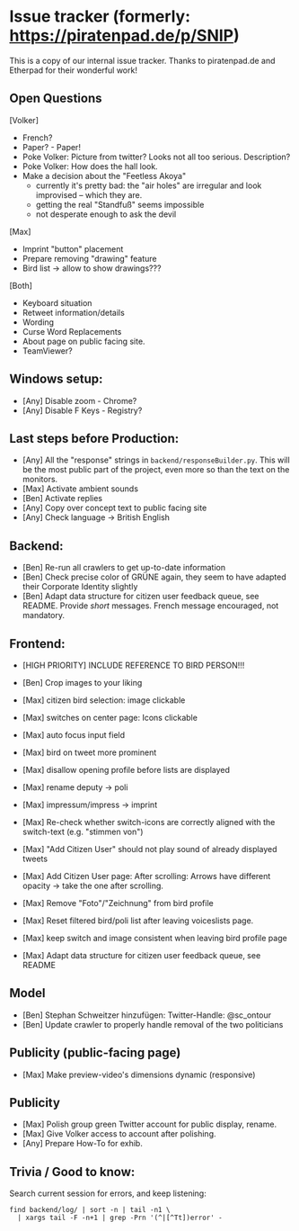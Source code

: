 # Issue tracker (formerly: https://piratenpad.de/p/SNIP)

This is a copy of our internal issue tracker. Thanks to piratenpad.de
and Etherpad for their wonderful work!

## Open Questions

[Volker]
- French?
- Paper? - Paper!
- Poke Volker: Picture<Schweizer> from twitter? Looks not all too serious. Description?
- Poke Volker: How does the hall look.
- Make a decision about the "Feetless Akoya"
    * currently it's pretty bad: the "air holes" are irregular and look improvised – which they are.
    * getting the real "Standfuß" seems impossible
    * not desperate enough to ask the devil

[Max]
- Imprint "button" placement
- Prepare removing "drawing" feature
- Bird list -> allow to show drawings???

[Both]
- Keyboard situation
- Retweet information/details
- Wording
- Curse Word Replacements
- About page on public facing site.
- TeamViewer?

## Windows setup:

- [Any] Disable zoom - Chrome?
- [Any] Disable F Keys - Registry?

## Last steps before Production:

- [Any] All the "response" strings in `backend/responseBuilder.py`.
    This will be the most public part of the project, even more so than the text on the monitors.
- [Max] Activate ambient sounds
- [Ben] Activate replies
- [Any] Copy over concept text to public facing site
- [Any] Check language -> British English

## Backend:

- [Ben] Re-run all crawlers to get up-to-date information
- [Ben] Check precise color of GRÜNE again, they seem to have adapted their Corporate Identity slightly
- [Ben] Adapt data structure for citizen user feedback queue, see README.
      Provide *short* messages. French message encouraged, not mandatory.

## Frontend:

- [HIGH PRIORITY] INCLUDE REFERENCE TO BIRD PERSON!!!

- [Ben] Crop images to your liking
- [Max] citizen bird selection: image clickable
- [Max] switches on center page: Icons clickable
- [Max] auto focus input field
- [Max] bird on tweet more prominent
- [Max] disallow opening profile before lists are displayed  
- [Max] rename deputy -> poli
- [Max] impressum/impress -> imprint
- [Max] Re-check whether switch-icons are correctly aligned with the switch-text (e.g. "stimmen von")
- [Max] "Add Citizen User" should not play sound of already displayed tweets
- [Max] Add Citizen User page: After scrolling: Arrows have different opacity -> take the one after scrolling.
- [Max] Remove "Foto"/"Zeichnung" from bird profile
- [Max] Reset filtered bird/poli list after leaving voiceslists page.
- [Max] keep switch and image consistent when leaving bird profile page
- [Max] Adapt data structure for citizen user feedback queue, see README

## Model

- [Ben] Stephan Schweitzer hinzufügen:
    Twitter-Handle: @sc_ontour
- [Ben] Update crawler to properly handle removal of the two politicians

## Publicity (public-facing page)

- [Max] Make preview-video's dimensions dynamic (responsive)

## Publicity

- [Max] Polish group green Twitter account for public display, rename.
- [Max] Give Volker access to account after polishing.
- [Any] Prepare How-To for exhib.

## Trivia / Good to know:

Search current session for errors, and keep listening:

    find backend/log/ | sort -n | tail -n1 \
      | xargs tail -F -n+1 | grep -Prn '(^|[^Tt])error' -
